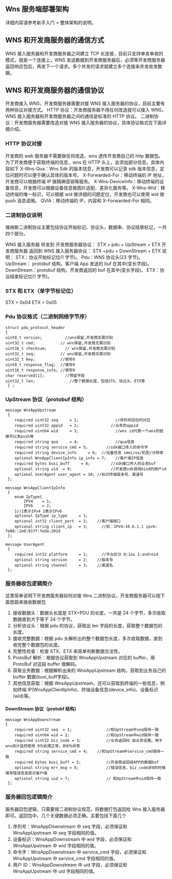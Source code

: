 
## Wns 服务端部署架构
详细内容请参考新手入门 > 整体架构的说明。

## WNS 和开发商服务器的通信方式
WNS 接入服务器和开发商服务器之间建立 TCP 长连接，目前只支持单发单收的模式，就是一个连接上，WNS 发送数据到开发商服务器后，必须等开发商服务器返回响应包后，再发下一个请求。多个并发的请求就建立多个连接来并发收发数据。

## WNS 和开发商服务器的通信协议
开发商接入 WNS，开发商服务器需要对接 WNS 接入服务器的协议，目前主要有两种协议对接方式。
HTTP 协议：开发商服务器不用任何改造就可以接入 WNS，WNS 接入服务器和开发商服务器之间的通信是标准的 HTTP 协议。
二进制协议：开发商服务器需要改造对接 WNS 接入服务器的协议，具体协议格式在下面详细介绍。

### HTTP 协议对接
开发商的 web 服务器不需要做任何改造，wns 透传开发商自己的 http 数据包。为了开发商便于获取终端的信息，wns 在 HTTP 头上，会添加部分信息。具体内容如下
X-Wns-Qua：Wns Sdk 的版本信息，开发商可以记录 sdk 版本信息，定位问题时可以便于确认具体的版本号。
X-Forwarded-For：移动终端的 IP 地址，开发商可以根据终端 IP 做精确营销等服务。
X-Wns-DeviceInfo：移动终端的设备信息，开发商可以根据设备信息做图片适配、差异化服务等。
X-Wns-Wid：移动终端的唯一标识，可以根据 wid 做详细的问题定位，开发商也可以使用 wid 做 push 消息调用。
QVIA：移动终端的 IP，内容和 X-Forwarded-For 相同。

### 二进制协议说明

维纳斯二进制协议主要包括协议开始标记、协议头，数据串、协议结束标记，一共四个部分。


WNS 接入服务器 转发到 开发商服务器协议： STX + pdu + UpStream + ETX
开发商服务器 返回到 WNS 接入服务器协议： STX +pdu + DownStream + ETX
说明：
STX：协议开始标记位(1 字节)。
Pdu：WNS 协议头(23 字节)。
UpStream： protobuf 结构，客户端 App 发送的 buf 在其中(变长字段)。
DownStream：protobuf 结构，开发商返回的 buf 在其中(变长字段)。
ETX：协议结束标记位(1 字节)。

### STX 和 ETX（单字节标记位）
STX = 0x04
ETX = 0x05

### Pdu 协议格式（二进制网络字节序）

```
struct pdu_protocol_header
{ 
uint8_t version;     	  //wns保留,开发商无需识别
uint32_t cmd;     	    // wns保留,开发商无需识别
uint16_t checksum;   	  // wns保留,开发商无需识别
uint32_t seq;     	    // wns保留,开发商无需识别
uint32_t key;     	    //填写0
uint8_t response_flag;	//填写0
uint16_t response_info;	//填写0
char reserved[1];	      //预留字段
uint32_t len;		        //整个数据长度，包括STX、协议头、ETX等 
 } ;
```


### UpStream 协议（protobuf 结构）
```
message WnsAppUpstream
 {
 	required uint32 seq 	= 1;			    //序列号回包时对应
 	required uint32 appid 	= 2;			  //业务的appid
 	required uint64 wid 	= 3;			    //wns id代表一个wns的链接可以发push用
 	required string qua 	= 4;			    //qua信息
 	required string service_cmd = 5;		//sdk接口传入的命令字
 	required string device_info 	= 6;  //设备信息 imei/os/机型/分辨率
 	optional WnsAppClientIpInfo ip_info	= 7;	//客户端IP信息
 	required bytes busi_buff	 = 8;		  //sdk接口传入的业务buf
 	optional string uid  = 9;			      //开发商sdk调用bind的用户id
 	optional UserAgent user_agent = 10; //标识终端版本号、渠道号
 };
```

```
message WnsAppClientIpInfo
 {
 	enum IpType{
 		IPV4	= 1;
 		IPV6	= 2;
 	}//1表示IPv4 2表示IPv6
 	optional IpType ip_type		= 1;
 	optional int32 client_port	= 2;	//客户端端口
 	optional string client_ip	= 3;	  //如：IPV4:10.6.1.1 ipv6: fe80::2e0:81ff:feda:202d
 };
```

```
message UserAgent
 {
 	required int32 platform		= 1;	  //平台区分 0:ios 1:android
 	optional string version		= 2;  	//版本号
 	optional string channel		= 3;   	//渠道名
 };
```
### 服务器收包逻辑简介
这里简单说明下开发商服务器如何对接 Wns 二进制协议，开发商服务器可以按下面思路来接收数据包
1. 接收数据头：数据头长度是 STX+PDU 的长度，一共是 24 个字节，多次收取数据直到大于等于 24 个字节。
2. 分析协议头：根据 pdu 的协议，获取出 len 字段的长度，获取整个数据包的长度。
3. 接收完整数据：根据 pdu 头解析出的整个数据包长度，多次收取数据，直到收完整个数据包的长度。
4. 完整性检查：检查 STX、ETX 来简单判断数据合法性。
5. ProtoBuf 解析：根据协议获取到 WnsAppUpstream 对应的 buffer，用 ProtoBuf 对这段 buffer 做解码。
6. 获取业务数据：根据解析出来的 WnsAppUpstream 结构，获取到业务自己的 buffer 数据(busi_buff字段)。
7. 其他信息获取：根据 WnsAppUpstream，还可以获取到终端的一些信息，例如终端 IP(WnsAppClientIpInfo)、终端设备信息(device_info)、设备标识(wid)等。


#### DownStream  协议（protobf 结构）

```
message WnsAppDownstream
{
 	required uint32 seq  = 1;			    //和UpStream中seq保持一致
 	required uint64 wid = 2;			    //和UpStream中wid保持一致
 	required sint32 biz_code = 3;			//业务返回码 由业务设置。用于wns统计监控使用 0为处理正常，非0为异常
 	required string service_cmd = 4;	//和UpStream中service_cmd保持一致
 	required bytes busi_buff = 5;			//开发商返回给APP的数据buf 
 	optional string err_msg = 6;			//错误信息，biz_code非0的时候填写错误信息提示客户端
 	optional string uid = 7;			    // 和UpStream中uid保持一致
 };
```


### 服务器回包逻辑简介
服务器回包逻辑，只需要按二进制协议规范，将数据打包返回给 Wns 接入服务器即可。返回包中，几个关键数据必须正确。主要包括下面几个
1. 序列号：WnsAppDownstream 中 seq 字段，必须保证和 WnsAppUpstream 中 seq 字段相同的值。
2. 设备标识：WnsAppDownstream 中 wid 字段，必须保证和 WnsAppUpstream 中 wid 字段相同的值。
3. 命令字：WnsAppDownstream 中 service_cmd 字段，必须保证和 WnsAppUpstream 中 service_cmd 字段相同的值。
4. 用户 ID：WnsAppDownstream 中 uid 字段，必须保证和 WnsAppUpstream 中 uid 字段相同的值。
